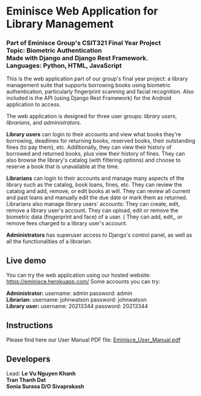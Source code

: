 # Eminisce Web Application for Library Management
### Part of Eminisce Group's CSIT321 Final Year Project<br>Topic: Biometric Authentication<br>Made with Django and Django Rest Framework. <br>Languages: Python, HTML, JavaScript
This is the web application part of our group's final year project: a library management suite that supports borrowing books using biometric authentication, particularly fingerprint scanning and facial recognition. Also included is the API (using Django Rest Framework) for the Android application to access. 

The web application is designed for three user groups: _library users_, _librarians_, and _administrators_.

**Library users** can login to their accounts and view what books they're borrowing, deadlines for returning books, reserved books, their outstanding fines (to pay them), etc. Additionally, they can view their history of borrowed and returned books, plus view their history of fines. They can also browse the library's catalog (with filtering options) and choose to reserve a book that is unavailable at the time.

**Librarians** can login to their accounts and manage many aspects of the library such as the catalog, book loans, fines, etc. They can review the catalog and add, remove, or edit books at will. They can review all current and past loans and manually edit the due date or mark them as returned. Librarians also manage library users' accounts: They can create, edit, remove a library user's account. They can upload, edit or remove the biometric data (fingerprint and face) of a user. ( They can add, edit,, or remove fees charged to a library user's account.

**Administrators** has superuser access to Django's control panel, as well as all the functionalities of a librarian.

## Live demo
You can try the web application using our hosted website: https://eminisce.herokuapp.com/
Some accounts you can try:

**Administrator:** username: admin password: admin  
**Librarian:** username: johnwatson password: johnwatson  
**Library user:** username: 20213344 password: 20213344  

## Instructions
 Please find here our User Manual PDF file: [Eminisce_User_Manual.pdf](https://github.com/digitalk064/eminisce/blob/master/docs/Eminisce_User_Manual.pdf)
 
## Developers
Lead: **Le Vu Nguyen Khanh**  
**Tran Thanh Dat**  
**Sonia Surasa D/O Sivaprakash**
